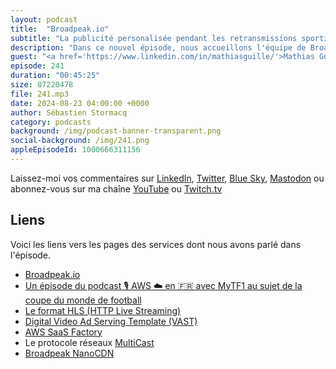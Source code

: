 ```yaml
---
layout: podcast
title:  "Broadpeak.io"
subtitle: "La publicité personalisée pendant les retransmissions sportives"
description: "Dans ce nouvel épisode, nous accueillons l'équipe de Broadpeak pour décrypter leur solution SaaS d'insertion de publicité dans les flux vidéo d'évennements sportifs. Comment parviennent-ils à insérer des pubs personnalisées dans vos flux de streaming préférés ? Quels sont les enjeux techniques et les défis rencontrés ? On y parle de HTTP Live Stream, de CDN, de multicast et autres technologies."
guest: "<a href='https://www.linkedin.com/in/mathiasguille/'>Mathias Guille</a>, VP Cloud Platform Broadpeak"
episode: 241
duration: "00:45:25" 
size: 87220478
file: 241.mp3
date: 2024-08-23 04:00:00 +0000
author: Sébastien Stormacq
category: podcasts
background: /img/podcast-banner-transparent.png
social-background: /img/241.png
appleEpisodeId: 1000666311156
---
```


Laissez-moi vos commentaires sur [LinkedIn](https://www.linkedin.com/in/sebastienstormacq/), [Twitter](https://twitter.com/sebsto), [Blue Sky](https://bsky.app/profile/sebsto.bsky.social), [Mastodon](https://awscommunity.social/@sebsto) ou abonnez-vous sur ma chaîne [YouTube](https://www.youtube.com/sebsto) ou [Twitch.tv](https://www.twitch.tv/sebAWS)

## Liens

Voici les liens vers les pages des services dont nous avons parlé dans l'épisode.

- [Broadpeak.io](https://www.broadpeak.io/)
- [Un épisode du podcast 🎙️ AWS ☁️ en 🇫🇷 avec MyTF1 au sujet de la coupe du monde de football](https://francais.podcast.go-aws.com/web/podcasts/episode_149/index.html)
- [Le format HLS (HTTP Live Streaming)](https://en.wikipedia.org/wiki/HTTP_Live_Streaming)
- [Digital Video Ad Serving Template (VAST)](https://www.iab.com/guidelines/vast/)
- [AWS SaaS Factory](https://aws.amazon.com/partners/programs/saas-factory)
- Le protocole réseaux [MultiCast](https://fr.wikipedia.org/wiki/Multicast)
- [Broadpeak NanoCDN](https://broadpeak.tv/our-solutions/multicast-abr/)